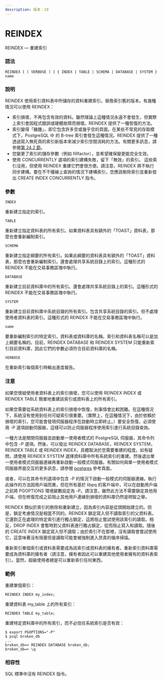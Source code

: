 ```yaml
---
description: 版本：10
---
```


# REINDEX

REINDEX — 重建索引

### 語法

```text
REINDEX [ ( VERBOSE ) ] { INDEX | TABLE | SCHEMA | DATABASE | SYSTEM } name
```

### 說明

REINDEX 使用索引資料表中所儲存的資料重建索引，替換索引舊的版本。有幾種情況可以使用 REINDEX：

* 索引損壞，不再包含有效的資料。雖然理論上這種情況永遠不會發生，但實際上索引會因程式錯誤或硬體故障而損壞。REINDEX 提供了一種恢復的方法。
* 索引變得「臃腫」，即它包含許多空或幾乎空的頁面。在某些不常見的存取模式下，PostgreSQL 中 的 B-tree 索引會發生這種情況。REINDEX 提供了一種透過寫入無死頁的索引新版本來減少索引空間消耗的方法。有關更多訊息，請參閱[第 24.2 節](../../server-administration/routine-database-maintenance-tasks/routine-reindexing.md)。
* 您變更了索引的儲存參數（例如 fillfactor），並希望確保變更能完全生效。
* 使用 CONCURRENTLY 選項的索引建構失敗，留下「無效」的索引。 這些索引沒用，但使用 REINDEX 重建它們會很方便。請注意，REINDEX 將不執行同步建構。要在不干擾線上查詢的情況下建構索引，您應該刪除索引並重新發出 CREATE INDEX CONCURRENTLY 指令。

### 參數

`INDEX`

重新建立指定的索引。

`TABLE`

重新建立指定資料表的所有索引。如果資料表具有額外的「TOAST」資料表，那麼也會重新編制索引。

`SCHEMA`

重新建立指定綱要的所有索引。如果此綱要的資料表具有額外的「TOAST」資料表，那麼也會重新編制索引。還會處理共享系統目錄上的索引。這種形式的 REINDEX 不能在交易事務區塊中執行。

`DATABASE`

重新建立目前資料庫中的所有索引。還會處理共享系統目錄上的索引。這種形式的 REINDEX 不能在交易事務區塊中執行。

`SYSTEM`

重新建立目前資料庫中系統目錄的所有索引。包含共享系統目錄的索引。但不處理使用者資料表的索引。這種形式的 REINDEX 不能在交易事務區塊中執行。

_`name`_

要重新編制索引的特定索引，資料表或資料庫的名稱。索引和資料表名稱可以是加上綱要名稱的。目前，REINDEX DATABASE 和 REINDEX SYSTEM 只能重新索引目前資料庫，因此它們的參數必須符合目前資料庫的名稱。

`VERBOSE`

在重新索引每個索引時輸出進度報告。

### 注意

如果您懷疑使用者資料表上的索引損壞，您可以使用 REINDEX INDEX 或 REINDEX TABLE 簡單地重建該索引或資料表上的所有索引。

如果您需要從系統資料表上的索引損壞中恢復，則事情會比較困難。在這種情況下，系統沒有使用到任何可疑索引很重要。（實際上，在這種情況下，由於依賴於損壞的索引，您可能會發現伺服器程序在啟動時立即終止。）要安全恢復，必須使用 -P 選項啟動伺服器，這樣可以防止伺服器程序使用索引進行系統目錄查詢。

一種方法是關閉伺服器並啟動單一使用者模式的 PostgreSQL 伺服器，其命令列中包含 -P 選項。然後，可以發出 REINDEX DATABASE，REINDEX SYSTEM，REINDEX TABLE 或 REINDEX INDEX，具體取決於您需要重建的程度。如有疑問，請使用 REINDEX SYSTEM 選擇資料庫中所有系統索引的重建。然後退出單一使用者模式伺服器連線再重新啟動一般模式伺服器。有關如何與單一使用者模式伺服器界面交互的更多訊息，請參閱 [postgres](../server-applications/postgres.md) 參考頁面。

或者，可以在其命令列選項中包含 -P 的情況下啟動一般模式的伺服器連線。執行此操作的方法因用戶端而異，但在所有基於 libpq 的客戶端中，可以在啟動用戶端之前將 PGOPTIONS 環境變數設定為 -P。請注意，雖然此方法不需要鎖定其他用戶端，但在修復完成之前阻止其他用戶連線到損壞的資料庫仍然是明智之舉。

REINDEX 類似於索引的刪除和重新建立，因為索引內容是從頭開始建立的。但是，鎖定考慮情況是相當不同的。REINDEX 鎖定寫入但不讀取索引的父資料表。它還對正在處理的特定索引進行獨占鎖定，這將阻止嘗試使用該索引的讀取。相反，DROP INDEX 會暫時對父資料表進行獨占鎖定，從而阻止寫入和讀取。隨後的 CREATE INDEX 鎖定寫入但不讀取；由於索引不在那裡，沒有讀取會嘗試使用它，這意味著沒有阻塞但是讀取可能會被強制進入昂貴的循序掃描。

重新索引單個索引或資料表需要成為該索引或資料表的擁有者。重新索引資料庫需要成為資料庫的擁有者（請注意，擁有者因此可以重建其他使用者擁有的資料表索引）。當然，超級使用者總是可以重新索引任何東西。

### 範例

重建單個索引：

```text
REINDEX INDEX my_index;
```

重建資料表 my\_table 上的所有索引：

```text
REINDEX TABLE my_table;
```

重建特定資料庫中的所有索引，而不必信任系統索引是否有效：

```text
$ export PGOPTIONS="-P"
$ psql broken_db
...
broken_db=> REINDEX DATABASE broken_db;
broken_db=> \q
```

### 相容性

SQL 標準中沒有 REINDEX 指令。

